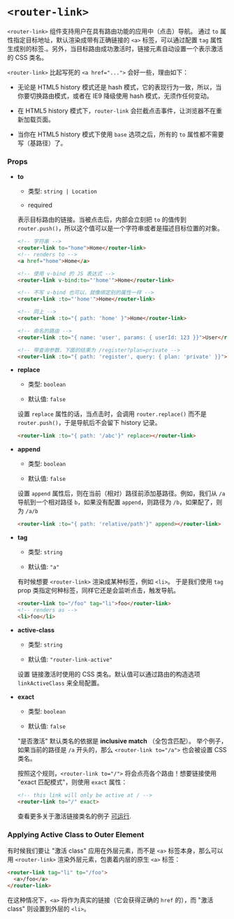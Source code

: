 # `<router-link>`

`<router-link>` 组件支持用户在具有路由功能的应用中（点击）导航。
通过 `to` 属性指定目标地址，默认渲染成带有正确链接的 `<a>` 标签，可以通过配置 `tag` 属性生成别的标签.。另外，当目标路由成功激活时，链接元素自动设置一个表示激活的 CSS 类名。

`<router-link>` 比起写死的 `<a href="...">` 会好一些，理由如下：

- 无论是 HTML5 history 模式还是 hash 模式，它的表现行为一致，所以，当你要切换路由模式，或者在 IE9 降级使用 hash 模式，无须作任何变动。

- 在 HTML5 history 模式下，`router-link`  会拦截点击事件，让浏览器不在重新加载页面。

- 当你在 HTML5 history 模式下使用 `base` 选项之后，所有的 `to` 属性都不需要写（基路径）了。

### Props

- **to**

  - 类型: `string | Location`

  - required

  表示目标路由的链接。当被点击后，内部会立刻把 `to` 的值传到 `router.push()`，所以这个值可以是一个字符串或者是描述目标位置的对象。

  ``` html
  <!-- 字符串 -->
  <router-link to="home">Home</router-link>
  <!-- renders to -->
  <a href="home">Home</a>

  <!-- 使用 v-bind 的 JS 表达式 -->
  <router-link v-bind:to="'home'">Home</router-link>

  <!-- 不写 v-bind 也可以，就像绑定别的属性一样 -->
  <router-link :to="'home'">Home</router-link>

  <!-- 同上 -->
  <router-link :to="{ path: 'home' }">Home</router-link>

  <!-- 命名的路由 -->
  <router-link :to="{ name: 'user', params: { userId: 123 }}">User</router-link>

  <!-- 带查询参数，下面的结果为 /register?plan=private -->
  <router-link :to="{ path: 'register', query: { plan: 'private' }}">Register</router-link>
  ```

- **replace**

  - 类型: `boolean`

  - 默认值: `false`

  设置 `replace` 属性的话，当点击时，会调用 `router.replace()` 而不是 `router.push()`，于是导航后不会留下 history 记录。

  ``` html
  <router-link :to="{ path: '/abc'}" replace></router-link>
  ```

- **append**

  - 类型: `boolean`

  - 默认值: `false`


  设置 `append` 属性后，则在当前（相对）路径前添加基路径。例如，我们从 `/a` 导航到一个相对路径 `b`，如果没有配置 `append`，则路径为 `/b`，如果配了，则为 `/a/b`

  ``` html
  <router-link :to="{ path: 'relative/path'}" append></router-link>
  ```

- **tag**

  - 类型: `string`

  - 默认值: `"a"`

  有时候想要  `<router-link>` 渲染成某种标签，例如 `<li>`。
  于是我们使用 `tag` prop 类指定何种标签，同样它还是会监听点击，触发导航。 

  ``` html
  <router-link to="/foo" tag="li">foo</router-link>
  <!-- renders as -->
  <li>foo</li>
  ```

- **active-class**

  - 类型: `string`

  - 默认值: `"router-link-active"`

  设置 链接激活时使用的 CSS 类名。默认值可以通过路由的构造选项 `linkActiveClass` 来全局配置。

- **exact**

  - 类型: `boolean`

  - 默认值: `false`

  "是否激活" 默认类名的依据是 **inclusive match** （全包含匹配）。
  举个例子，如果当前的路径是 `/a` 开头的，那么 `<router-link to="/a">` 也会被设置 CSS 类名。


  按照这个规则，`<router-link to="/">` 将会点亮各个路由！想要链接使用 "exact 匹配模式"，则使用 `exact` 属性：


  ``` html
  <!-- this link will only be active at / -->
  <router-link to="/" exact>
  ```

  查看更多关于激活链接类名的例子 [可运行](http://jsfiddle.net/fnlCtrl/dokbyypq/).

### Applying Active Class to Outer Element

有时候我们要让 "激活 class" 应用在外层元素，而不是 `<a>` 标签本身，那么可以用 `<router-link>` 渲染外层元素，包裹着内层的原生 `<a>` 标签：

``` html
<router-link tag="li" to="/foo">
  <a>/foo</a>
</router-link>
```

在这种情况下，`<a>` 将作为真实的链接（它会获得正确的 `href` 的），而 "激活 class" 则设置到外层的 `<li>`。
